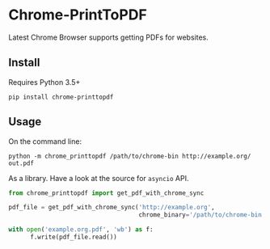# Chrome-PrintToPDF

Latest Chrome Browser supports getting PDFs for websites.

## Install

Requires Python 3.5+

    pip install chrome-printtopdf


## Usage

On the command line:

    python -m chrome_printtopdf /path/to/chrome-bin http://example.org/ out.pdf

As a library. Have a look at the source for `asyncio` API.
```python
from chrome_printtopdf import get_pdf_with_chrome_sync

pdf_file = get_pdf_with_chrome_sync('http://example.org',
                                    chrome_binary='/path/to/chrome-bin')

with open('example.org.pdf', 'wb') as f:
      f.write(pdf_file.read())
```

